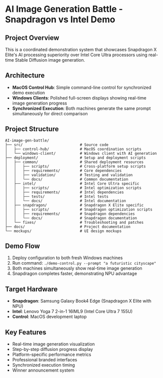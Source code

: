 # AI Image Generation Battle - Snapdragon vs Intel Demo

## Project Overview

This is a coordinated demonstration system that showcases Snapdragon X Elite's AI processing superiority over Intel Core Ultra processors using real-time Stable Diffusion image generation.

## Architecture

- **MacOS Control Hub**: Simple command-line control for synchronized demo execution
- **Windows Clients**: Polished full-screen displays showing real-time image generation progress
- **Synchronized Execution**: Both machines generate the same prompt simultaneously for direct comparison

## Project Structure

```
AI-image-gen-battle/
├── src/                          # Source code
│   ├── control-hub/              # MacOS coordination scripts
│   └── windows-client/           # Windows client with AI generation
├── deployment/                   # Setup and deployment scripts
│   ├── common/                   # Shared deployment resources
│   │   ├── scripts/              # Cross-platform setup scripts
│   │   ├── requirements/         # Core dependencies
│   │   ├── validation/           # Testing and validation
│   │   └── docs/                 # Common documentation
│   ├── intel/                    # Intel Core Ultra specific
│   │   ├── scripts/              # Intel optimization scripts
│   │   ├── requirements/         # Intel dependencies
│   │   ├── tests/                # Intel tests
│   │   └── docs/                 # Intel documentation
│   ├── snapdragon/               # Snapdragon X Elite specific
│   │   ├── scripts/              # Snapdragon optimization scripts
│   │   ├── requirements/         # Snapdragon dependencies
│   │   └── docs/                 # Snapdragon documentation
│   └── fixes/                    # Troubleshooting and patches
├── docs/                         # Project documentation
└── mockups/                      # UI design mockups
```

## Demo Flow

1. Deploy configuration to both fresh Windows machines
2. Run command: `./demo-control.py --prompt "a futuristic cityscape"`
3. Both machines simultaneously show real-time image generation
4. Snapdragon completes faster, demonstrating NPU advantage

## Target Hardware

- **Snapdragon**: Samsung Galaxy Book4 Edge (Snapdragon X Elite with NPU)
- **Intel**: Lenovo Yoga 7 2-in-1 16IML9 (Intel Core Ultra 7 155U)
- **Control**: MacOS development laptop

## Key Features

- Real-time image generation visualization
- Step-by-step diffusion progress display
- Platform-specific performance metrics
- Professional branded interfaces
- Synchronized execution timing
- Winner announcement system